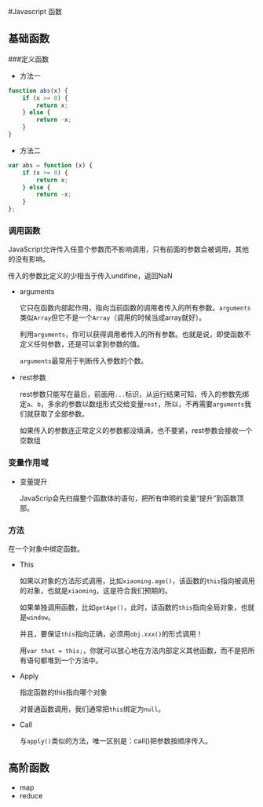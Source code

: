 #Javascript 函数

## 基础函数

###定义函数

- 方法一

```javascript
function abs(x) {
    if (x >= 0) {
        return x;
    } else {
        return -x;
    }
}
```

- 方法二

```javascript
var abs = function (x) {
    if (x >= 0) {
        return x;
    } else {
        return -x;
    }
};
```

### 调用函数

JavaScript允许传入任意个参数而不影响调用，只有前面的参数会被调用，其他的没有影响。

传入的参数比定义的少相当于传入undifine，返回NaN



- arguments

  它只在函数内部起作用，指向当前函数的调用者传入的所有参数。`arguments`类似`Array`但它不是一个`Array`（调用的时候当成array就好）。

  利用`arguments`，你可以获得调用者传入的所有参数。也就是说，即使函数不定义任何参数，还是可以拿到参数的值。

  `arguments`最常用于判断传入参数的个数。

- rest参数

  rest参数只能写在最后，前面用`...`标识，从运行结果可知，传入的参数先绑定`a`、`b`，多余的参数以数组形式交给变量`rest`，所以，不再需要`arguments`我们就获取了全部参数。

  如果传入的参数连正常定义的参数都没填满，也不要紧，rest参数会接收一个空数组

### 变量作用域

- 变量提升

  JavaScrip会先扫描整个函数体的语句，把所有申明的变量“提升”到函数顶部。

  

### 方法

在一个对象中绑定函数。

- This

  如果以对象的方法形式调用，比如`xiaoming.age()`，该函数的`this`指向被调用的对象，也就是`xiaoming`，这是符合我们预期的。

  如果单独调用函数，比如`getAge()`，此时，该函数的`this`指向全局对象，也就是`window`。

  并且，要保证`this`指向正确，必须用`obj.xxx()`的形式调用！

  

  用`var that = this;`，你就可以放心地在方法内部定义其他函数，而不是把所有语句都堆到一个方法中。

- Apply

  指定函数的this指向哪个对象

  对普通函数调用，我们通常把`this`绑定为`null`。

- Call

  与`apply()`类似的方法，唯一区别是：call()把参数按顺序传入。





## 高阶函数

- map
- reduce

